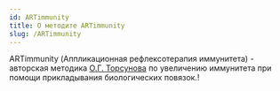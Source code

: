 ```yaml
---
id: ARTimmunity
title: О методите ARTimmunity
slug: /ARTimmunity
---
```


ARTimmunity (Аппликационная рефлексотерапия иммунитета) - 
авторская методика [О.Г. Торсунова](http://torsunov.ru/) по увеличению иммунитета 
при помощи прикладывания биологических повязок.!
